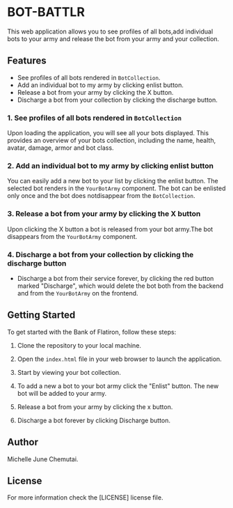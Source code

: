 # BOT-BATTLR

This web application allows you to see profiles of all bots,add individual bots to your army and release the bot from your army and your collection.

## Features

  - See profiles of all bots rendered in `BotCollection`.
  - Add an individual bot to my army by clicking enlist button.
  - Release a bot from your army by clicking the X button.
  - Discharge a bot from your collection by clicking the discharge button.
  
### 1. See profiles of all bots rendered in `BotCollection`

Upon loading the application, you will see all your bots displayed. This provides an overview of your bots collection, including the name, health, avatar, damage, armor and bot class.

### 2. Add an individual bot to my army by clicking enlist button

You can easily add a new bot to your list by clicking the enlist button. The selected bot renders in the `YourBotArmy` component. The bot can be enlisted only once and the bot does notdisappear from the `BotCollection`.
 
### 3. Release a bot from your army by clicking the X button

Upon clicking the X button a bot is released from your bot army.The bot disappears from the `YourBotArmy` component.

### 4. Discharge a bot from your collection by clicking the discharge button

- Discharge a bot from their service forever, by clicking the red button marked "Discharge", which would delete the bot both from the backend and from the `YourBotArmy` on the frontend.
  
## Getting Started

To get started with the Bank of Flatiron, follow these steps:

1. Clone the repository to your local machine.

2. Open the `index.html` file in your web browser to launch the application.

3. Start by viewing your bot collection.

4. To add a new a bot to your bot army click the "Enlist" button. The new bot will be added to your army.

5. Release a bot from your army by clicking the x button.

6. Discharge a bot forever by clicking Discharge button.

## Author

Michelle June Chemutai.

## License

For more information check the [LICENSE] license file.